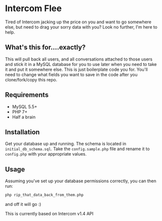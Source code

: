 Intercom Flee
====

Tired of Intercom jacking up the price on you and want to go somewhere else, but need to drag your sorry data with you? Look no further, I'm here to help.

What's this for....exactly?
----
This will pull back all users, and all conversations attached to those users and stick it in a MySQL database for you to use later when you need to take it and put it somewhere else. This is just boilerplate code you for. You'll need to change what fields you want to save in the code after you clone/fork/copy this repo.

Requirements
----
- MySQL 5.5+
- PHP 7+
- Half a brain

Installation
----
Get your database up and running. The schema is located in `initial_db_schema.sql`. Take the `config.sample.php` file and rename it to `config.php` with your appropriate values.

Usage
----
Assuming you've set up your database permissions correctly, you can then run: 

```php
php rip_that_data_back_from_them.php
``` 

and off it will go :)

This is currently based on Intercom v1.4 API

